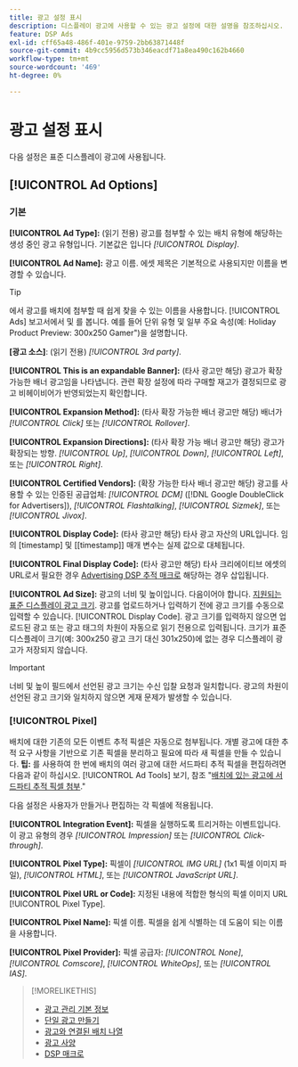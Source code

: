 ```yaml
---
title: 광고 설정 표시
description: 디스플레이 광고에 사용할 수 있는 광고 설정에 대한 설명을 참조하십시오.
feature: DSP Ads
exl-id: cff65a48-486f-401e-9759-2bb63871448f
source-git-commit: 4b9cc5956d573b346eacdf71a8ea490c162b4660
workflow-type: tm+mt
source-wordcount: '469'
ht-degree: 0%

---
```


# 광고 설정 표시

다음 설정은 표준 디스플레이 광고에 사용됩니다.

## [!UICONTROL Ad Options]

### 기본

**[!UICONTROL Ad Type]:** (읽기 전용) 광고를 첨부할 수 있는 배치 유형에 해당하는 생성 중인 광고 유형입니다. 기본값은 입니다 *[!UICONTROL Display]*.

**[!UICONTROL Ad Name]:** 광고 이름. 에셋 제목은 기본적으로 사용되지만 이름을 변경할 수 있습니다.

>[!TIP]
>
> 에서 광고를 배치에 첨부할 때 쉽게 찾을 수 있는 이름을 사용합니다. [!UICONTROL Ads] 보고서에서 및 를 봅니다. 예를 들어 단위 유형 및 일부 주요 속성(예: Holiday Product Preview: 300x250 Gamer&quot;)을 설명합니다.

**\[광고 소스\]**: (읽기 전용) *[!UICONTROL 3rd party]*.

**[!UICONTROL This is an expandable Banner]:** (타사 광고만 해당) 광고가 확장 가능한 배너 광고임을 나타냅니다. 관련 확장 설정에 따라 구매할 재고가 결정되므로 광고 비헤이비어가 반영되었는지 확인합니다.

**[!UICONTROL Expansion Method]:** (타사 확장 가능한 배너 광고만 해당) 배너가 *[!UICONTROL Click]* 또는 *[!UICONTROL Rollover]*.

**[!UICONTROL Expansion Directions]:** (타사 확장 가능 배너 광고만 해당) 광고가 확장되는 방향. *[!UICONTROL Up]*, *[!UICONTROL Down]*, *[!UICONTROL Left]*, 또는 *[!UICONTROL Right]*.

**[!UICONTROL Certified Vendors]:** (확장 가능한 타사 배너 광고만 해당) 광고를 사용할 수 있는 인증된 공급업체: *[!UICONTROL DCM]* ([!DNL Google DoubleClick for Advertisers]), *[!UICONTROL Flashtalking]*, *[!UICONTROL Sizmek]*, 또는 *[!UICONTROL Jivox]*.

**[!UICONTROL Display Code]:** (타사 광고만 해당) 타사 광고 자산의 URL입니다. 임의 [timestamp] 및 [[timestamp]] 매개 변수는 실제 값으로 대체됩니다.

**[!UICONTROL Final Display Code]:** (타사 광고만 해당) 타사 크리에이티브 에셋의 URL로서 필요한 경우 [Advertising DSP 추적 매크로](/help/dsp/campaign-management/macros.md) 해당하는 경우 삽입됩니다.

**[!UICONTROL Ad Size]:** 광고의 너비 및 높이입니다. 다음이어야 합니다. [지원되는 표준 디스플레이 광고 크기](ad-specs.md). 광고를 업로드하거나 입력하기 전에 광고 크기를 수동으로 입력할 수 있습니다. [!UICONTROL Display Code]. 광고 크기를 입력하지 않으면 업로드된 광고 또는 광고 태그의 차원이 자동으로 읽기 전용으로 입력됩니다. 크기가 표준 디스플레이 크기(예: 300x250 광고 크기 대신 301x250)에 없는 경우 디스플레이 광고가 저장되지 않습니다.

>[!IMPORTANT]
>
> 너비 및 높이 필드에서 선언된 광고 크기는 수신 입찰 요청과 일치합니다. 광고의 차원이 선언된 광고 크기와 일치하지 않으면 게재 문제가 발생할 수 있습니다.

### [!UICONTROL Pixel]

배치에 대한 기존의 모든 이벤트 추적 픽셀은 자동으로 첨부됩니다. 개별 광고에 대한 추적 요구 사항을 기반으로 기존 픽셀을 분리하고 필요에 따라 새 픽셀을 만들 수 있습니다. **팁:** 를 사용하여 한 번에 배치의 여러 광고에 대한 서드파티 추적 픽셀을 편집하려면 다음과 같이 하십시오. [!UICONTROL Ad Tools] 보기, 참조 &quot;[배치에 있는 광고에 서드파티 추적 픽셀 첨부](/help/dsp/campaign-management/ads/ad-attach-to-placement.md#attach-pixels-ads).&quot;

다음 설정은 사용자가 만들거나 편집하는 각 픽셀에 적용됩니다.

**[!UICONTROL Integration Event]:** 픽셀을 실행하도록 트리거하는 이벤트입니다. 이 광고 유형의 경우 *[!UICONTROL Impression]* 또는 *[!UICONTROL Click-through]*.

**[!UICONTROL Pixel Type]:** 픽셀이 *[!UICONTROL IMG URL]* (1x1 픽셀 이미지 파일), *[!UICONTROL HTML]*, 또는 *[!UICONTROL JavaScript URL]*.

**[!UICONTROL Pixel URL or Code]:** 지정된 내용에 적합한 형식의 픽셀 이미지 URL [!UICONTROL Pixel Type].

**[!UICONTROL Pixel Name]:** 픽셀 이름. 픽셀을 쉽게 식별하는 데 도움이 되는 이름을 사용합니다.

**[!UICONTROL Pixel Provider]:** 픽셀 공급자: *[!UICONTROL None]*, *[!UICONTROL Comscore]*, *[!UICONTROL WhiteOps]*, 또는 *[!UICONTROL IAS]*.

>[!MORELIKETHIS]
>
>* [광고 관리 기본 정보](ad-about.md)
>* [단일 광고 만들기](ad-create.md)
>* [광고와 연결된 배치 나열](ad-list-placements.md)
>* [광고 사양](ad-specs.md)
>* [DSP 매크로](/help/dsp/campaign-management/macros.md)
